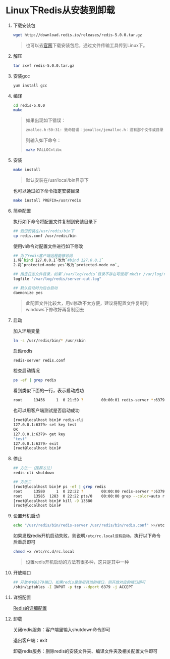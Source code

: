 # Linux下Redis从安装到卸载

1. 下载安装包

   ```bash
   wget http://download.redis.io/releases/redis-5.0.0.tar.gz
   ```

   > 也可以去[官网](https://redis.io/)下载安装包后，通过文件传输工具传到Linux下。

2. 解压

   ```bash
   tar zxvf redis-5.0.0.tar.gz
   ```

3. 安装gcc

   ```bash
   yum install gcc
   ```

4. 编译

   ```bash
   cd redis-5.0.0
   make
   ```

   > 如果出现如下错误：
   >
   > ```bash
   > zmalloc.h:50:31: 致命错误：jemalloc/jemalloc.h：没有那个文件或目录
   > ```
   >
   > 则输入如下命令：
   >
   > ```bash
   > make MALLOC=libc
   > ```

5. 安装

   ```bash
   make install
   ```

   > 默认安装在/usr/local/bin目录下

   也可以通过如下命令指定安装目录

   ```bash
   make install PREFIX=/usr/redis
   ```

6. 简单配置

   执行如下命令将配置文件复制到安装目录下

   ```bash
   ## 假设安装在/usr/redis/bin下
   cp redis.conf /usr/redis/bin
   ```

   使用vi命令对配置文件进行如下修改

   ```bash
   ## 为了redis客户端远程能够访问
   1.将`bind 127.0.0.1`改为`#bind 127.0.0.1`
   2.将`protected-mode yes`改为`protected-mode no`,
   
   ## 指定日志文件目录，如果`/var/log/redis`目录不存在可使用`mkdir /var/log/redis`命令创建目录
   logfile "/var/log/redis/server-out.log"
   
   ## 默认启动时为后台启动
   daemonize yes
   ```

   > 此配置文件比较大，用vi修改不太方便，建议将配置文件复制到windows下修改好再复制回去

7. 启动

   加入环境变量

   ```bash
   ln -s /usr/redis/bin/* /usr/sbin
   ```

   启动redis

   ```bash
   redis-server redis.conf
   ```

   检查启动情况

   ```bash
   ps -ef | grep redis
   ```

   看到类似下面的一行，表示启动成功

   ```bash
   root     13456     1  0 21:59 ?        00:00:01 redis-server *:6379
   ```

   也可以用客户端测试是否启动成功 

   ```bash
   [root@localhost bin]# redis-cli 
   127.0.0.1:6379> set key test
   OK
   127.0.0.1:6379> get key
   "test"
   127.0.0.1:6379> exit
   [root@localhost bin]#
   ```

8. 停止

   ```bash
   ## 方法一（推荐方法）
   redis-cli shutdown
   
   ## 方法二
   [root@localhost bin]# ps -ef | grep redis
   root     13580     1  0 22:22 ?        00:00:00 redis-server *:6379
   root     13585  1283  0 22:22 pts/0    00:00:00 grep --color=auto redis
   [root@localhost bin]# kill -9 13580
   [root@localhost bin]# 
   ```

9. 设置开机启动

   ```bash
   echo "/usr/redis/bin/redis-server /usr/redis/bin/redis.conf" >>/etc/rc.local
   ```

   如果发现redis开机启动失败，则说明`/etc/rc.local没有启动`，执行以下命令后重启即可

   ```bash
   chmod +x /etc/rc.d/rc.local
   ```

   > 设置redis开机启动的方法有很多种，这只是其中一种

10. 开放端口

    ```bash
    ## 开放本机6379端口，如果redis是使用其他的端口，则开放对应的端口即可
    /sbin/iptables -I INPUT -p tcp --dport 6379 -j ACCEPT
    ```

11. 详细配置

    [Redis的详细配置](./Redis的详细配置.md)

12. 卸载

    关闭redis服务：客户端里输入shutdown命令即可

    退出客户端：exit

    卸载redis服务：删除redis的安装文件夹、编译文件夹及相关配置文件即可


